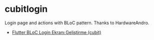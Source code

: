 # cubitlogin

Login page and actions with BLoC pattern.
Thanks to HardwareAndro.
- [Flutter BLoC Login Ekranı Geliştirme (cubit)](https://www.youtube.com/watch?v=BOHOlOv7FaI)







